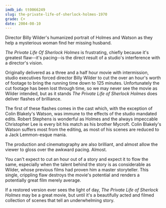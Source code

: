 ```yaml
---
imdb_id: tt0066249
slug: the-private-life-of-sherlock-holmes-1970
grade: C+
date: 2004-08-10
---
```


Director Billy Wilder's humanized portrait of Holmes and Watson as they help a mysterious woman find her missing husband.

_The Private Life Of Sherlock Holmes_ is frustrating, chiefly because it's greatest flaw--it's pacing--is the direct result of a studio's interference with a director's vision.

Originally delivered as a three and a half hour movie with intermission, studio executives forced director Billy Wilder to cut the over an hour's worth of footage to bring the running time down to 125 minutes. Unfortunately the cut footage has been lost through time, so we may never see the movie as Wilder intended, but as it stands _The Private Life of Sherlock Holmes_ does deliver flashes of brilliance.

The first of these flashes comes in the cast which, with the exception of Colin Blakely's Watson, was immune to the effects of the studio mandated edits. Robert Stephens is wonderful as Holmes and the always impeccable Christopher Lee is every bit his match as his brother Mycroft. Colin Blakely's Watson suffers most from the editing, as most of his scenes are reduced to a Jack Lemmon-esque mania.

The production and cinematography are also brilliant, and almost allow the viewer to gloss over the awkward pacing. Almost.

You can't expect to cut an hour out of a story and expect it to flow the same, especially when the talent behind the story is as considerable as Wilder, whose previous films had proven him a master storyteller. This single, crippling flaw destroys the movie's potential and renders a potentially great film merely average.

If a restored version ever sees the light of day, _The Private Life of Sherlock Holmes_ may be a great movie, but until it's a beautifully acted and filmed collection of scenes that tell an underwhelming story.
